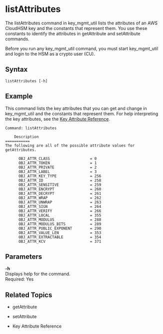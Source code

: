 # listAttributes<a name="key_mgmt_util-listAttributes"></a>

The listAttributes command in key\_mgmt\_util lists the attributes of an AWS CloudHSM key and the constants that represent them\. You use these constants to identify the attributes in getAttribute and setAttribute commands\. 

Before you run any key\_mgmt\_util command, you must start key\_mgmt\_util and login to the HSM as a crypto user \(CU\)\. 

## Syntax<a name="listAttributes-syntax"></a>

```
listAttributes [-h]
```

## Example<a name="listAttributes-examples"></a>

This command lists the key attributes that you can get and change in key\_mgmt\_util and the constants that represent them\. For help interpreting the key attributes, see the [Key Attribute Reference](key-attribute-table.md)\.

```
Command: listAttributes

    Description
===========
The following are all of the possible attribute values for getAttributes.

      OBJ_ATTR_CLASS                  = 0
      OBJ_ATTR_TOKEN                  = 1
      OBJ_ATTR_PRIVATE                = 2
      OBJ_ATTR_LABEL                  = 3
      OBJ_ATTR_KEY_TYPE               = 256
      OBJ_ATTR_ID                     = 258
      OBJ_ATTR_SENSITIVE              = 259
      OBJ_ATTR_ENCRYPT                = 260
      OBJ_ATTR_DECRYPT                = 261
      OBJ_ATTR_WRAP                   = 262
      OBJ_ATTR_UNWRAP                 = 263
      OBJ_ATTR_SIGN                   = 264
      OBJ_ATTR_VERIFY                 = 266
      OBJ_ATTR_LOCAL                  = 355
      OBJ_ATTR_MODULUS                = 288
      OBJ_ATTR_MODULUS_BITS           = 289
      OBJ_ATTR_PUBLIC_EXPONENT        = 290
      OBJ_ATTR_VALUE_LEN              = 353
      OBJ_ATTR_EXTRACTABLE            = 354
      OBJ_ATTR_KCV                    = 371
```

## Parameters<a name="listAttributes-parameters"></a>

**\-h**  
Displays help for the command\.   
Required: Yes

## Related Topics<a name="listAttributes-seealso"></a>

+ getAttribute

+ setAttribute

+ Key Attribute Reference